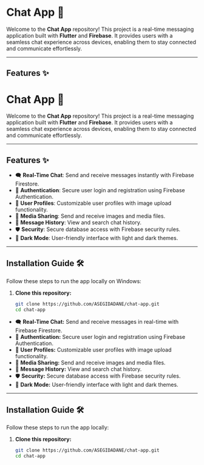 # Chat App 💬

Welcome to the **Chat App** repository! This project is a real-time messaging application built with **Flutter** and **Firebase**. It provides users with a seamless chat experience across devices, enabling them to stay connected and communicate effortlessly.

---

## Features ✨
# Chat App 💬

Welcome to the **Chat App** repository! This project is a real-time messaging application built with **Flutter** and **Firebase**. It provides users with a seamless chat experience across devices, enabling them to stay connected and communicate effortlessly.

---

## Features ✨

- 🗨️ **Real-Time Chat**: Send and receive messages instantly with Firebase Firestore.
- 🔐 **Authentication**: Secure user login and registration using Firebase Authentication.
- 👤 **User Profiles**: Customizable user profiles with image upload functionality.
- 📸 **Media Sharing**: Send and receive images and media files.
- 💬 **Message History**: View and search chat history.
- 🛡️ **Security**: Secure database access with Firebase security rules.
- 🌙 **Dark Mode**: User-friendly interface with light and dark themes.

---

## Installation Guide 🛠️

Follow these steps to run the app locally on Windows:

1. **Clone this repository:**
   ```bash
   git clone https://github.com/ASEGIDADANE/chat-app.git
   cd chat-app

- 🗨️ **Real-Time Chat:** Send and receive messages in real-time with Firebase Firestore.
- 🔐 **Authentication:** Secure user login and registration using Firebase Authentication.
- 👤 **User Profiles:** Customizable user profiles with image upload functionality.
- 📸 **Media Sharing:** Send and receive images and media files.
- 💬 **Message History:** View and search chat history.
- 🛡️ **Security:** Secure database access with Firebase security rules.
- 🌙 **Dark Mode:** User-friendly interface with light and dark themes.

---

## Installation Guide 🛠️

Follow these steps to run the app locally:

1. **Clone this repository:**
   ```bash
   git clone https://github.com/ASEGIDADANE/chat-app.git
   cd chat-app

 
